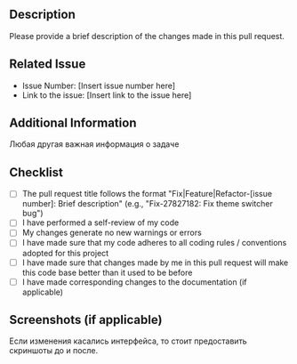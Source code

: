 ## Description
Please provide a brief description of the changes made in this pull request.

## Related Issue
- Issue Number: [Insert issue number here]
- Link to the issue: [Insert link to the issue here]

## Additional Information
Любая другая важная информация о задаче

## Checklist
- [ ] The pull request title follows the format "Fix|Feature|Refactor-[issue number]: Brief description" (e.g., "Fix-27827182: Fix theme switcher bug")
- [ ] I have performed a self-review of my code
- [ ] My changes generate no new warnings or errors
- [ ] I have made sure that my code adheres to all coding rules / conventions adopted for this project
- [ ] I have made sure that changes made by me in this pull request will make this code base better than it used to be before
- [ ] I have made corresponding changes to the documentation (if applicable)

## Screenshots (if applicable)
Если изменения касались интерфейса, то стоит предоставить скриншоты до и после.
